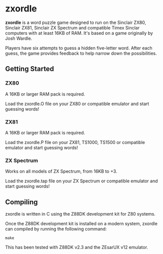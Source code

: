 # zxordle

**zxordle** is a word puzzle game designed to run on the Sinclair ZX80, Sinclair ZX81, Sinclair ZX Spectrum and compatible Timex Sinclar computers with at least 16KB of RAM. It's based on a game originally by Josh Wardle.

Players have six attempts to guess a hidden five-letter word. After each guess, the game provides feedback to help narrow down the possibilities.

## Getting Started

### ZX80

A 16KB or larger RAM pack is required.

Load the zxordle.O file on your ZX80 or compatible emulator and start guessing words!

### ZX81

A 16KB or larger RAM pack is required.

Load the zxordle.P file on your ZX81, TS1000, TS1500 or compatible emulator and start guessing words!

### ZX Spectrum

Works on all models of ZX Spectrum, from 16KB to +3.

Load the zxordle.tap file on your ZX Spectrum or compatible emulator and start guessing words!

## Compiling

zxordle is written in C using the Z88DK development kit for Z80 systems.

Once the Z88DK development kit is installed on a modern system, zxordle can compiled by running the following command:
```
make
```

This has been tested with Z88DK v2.3 and the ZEsarUX v12 emulator.